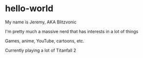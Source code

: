 # hello-world

My name is Jeremy, AKA Blitzvonic

I'm pretty much a massive nerd that has interests in a lot of things

Games, anime, YouTube, cartoons, etc.

Currently playing a lot of Titanfall 2
